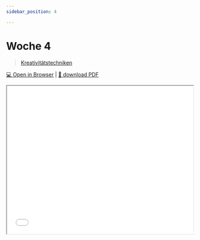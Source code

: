 ```yaml
---
sidebar_position: 4

---
```


# Woche 4

> [Kreativitätstechniken](../themen/kreativitaetstechniken.md)

[:computer: Open in Browser](pathname:///slides/woche-4) | [:floppy_disk: download PDF](pathname:///slides/woche-4.pdf) 

<iframe src="/bbzbl-modul-431/slides/woche-4" width="100%" height="400px"></iframe> 
